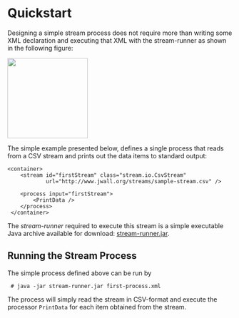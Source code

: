 Quickstart
==========

Designing a simple stream process does not require more than writing
some XML declaration and executing that XML with the stream-runner as
shown in the following figure:

<div class="figure">
   <img src="quickstart-xml.png" style="height: 180px;" />
</div>

The simple example presented below, defines a single process that
reads from a CSV stream and prints out the data items to standard
output:


    <container>
        <stream id="firstStream" class="stream.io.CsvStream"
                url="http://www.jwall.org/streams/sample-stream.csv" />

        <process input="firstStream">
            <PrintData />
        </process>
     </container>

The *stream-runner* required to execute this stream is a simple executable
Java archive available for download:  [stream-runner.jar](stream-runner.jar).


Running the Stream Process
--------------------------

The simple process defined above can be run by

     # java -jar stream-runner.jar first-process.xml

The process will simply read the stream in CSV-format and execute the
processor `PrintData` for each item obtained from the stream.
